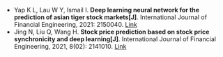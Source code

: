 * Yap K L, Lau W Y, Ismail I. <b>Deep learning neural network for the prediction of asian tiger stock markets[J]</b>. International Journal of Financial Engineering, 2021: 2150040. [Link](https://www.worldscientific.com/doi/abs/10.1142/S2424786321500407)
* Jing N, Liu Q, Wang H. <b>Stock price prediction based on stock price synchronicity and deep learning[J]</b>. International Journal of Financial Engineering, 2021, 8(02): 2141010. [Link](https://www.worldscientific.com/doi/abs/10.1142/S2424786321410103)
